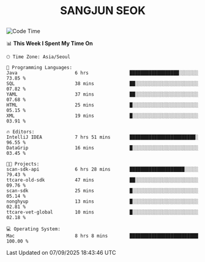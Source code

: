 <h1>
 <p align="center">
   SANGJUN SEOK
 </p>
</h1>

<!--START_SECTION:waka-->
![Code Time](http://img.shields.io/badge/Code%20Time-4%2C582%20hrs%2033%20mins-blue)

📊 **This Week I Spent My Time On** 

```text
🕑︎ Time Zone: Asia/Seoul

💬 Programming Languages: 
Java                     6 hrs               ██████████████████░░░░░░░   73.85 % 
SQL                      38 mins             ██░░░░░░░░░░░░░░░░░░░░░░░   07.82 % 
YAML                     37 mins             ██░░░░░░░░░░░░░░░░░░░░░░░   07.68 % 
HTML                     25 mins             █░░░░░░░░░░░░░░░░░░░░░░░░   05.15 % 
XML                      19 mins             █░░░░░░░░░░░░░░░░░░░░░░░░   03.91 % 

🔥 Editors: 
IntelliJ IDEA            7 hrs 51 mins       ████████████████████████░   96.55 % 
DataGrip                 16 mins             █░░░░░░░░░░░░░░░░░░░░░░░░   03.45 % 

🐱‍💻 Projects: 
scan-sdk-api             6 hrs 28 mins       ████████████████████░░░░░   79.43 % 
ttcare-old-sdk           47 mins             ██░░░░░░░░░░░░░░░░░░░░░░░   09.76 % 
scan-sdk                 25 mins             █░░░░░░░░░░░░░░░░░░░░░░░░   05.14 % 
nonghyup                 13 mins             █░░░░░░░░░░░░░░░░░░░░░░░░   02.81 % 
ttcare-vet-global        10 mins             █░░░░░░░░░░░░░░░░░░░░░░░░   02.18 % 

💻 Operating System: 
Mac                      8 hrs 8 mins        █████████████████████████   100.00 % 
```


 Last Updated on 07/09/2025 18:43:46 UTC
<!--END_SECTION:waka-->
